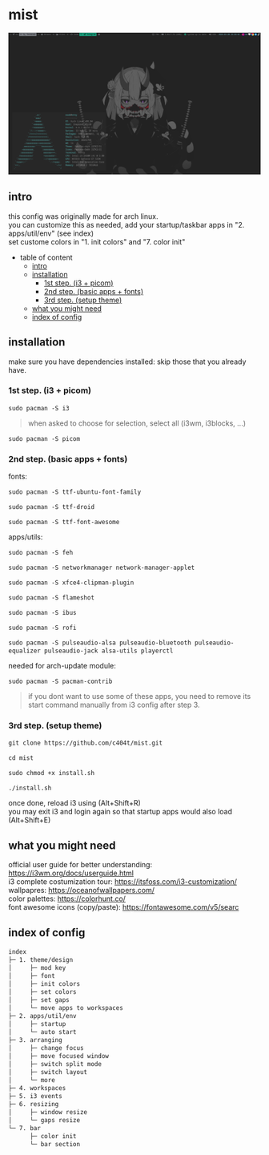 # mist
![image](./screenshots/main.png)

## intro  
this config was originally made for arch linux.  
you can customize this as needed, add your startup/taskbar apps in "2. apps/util/env" (see index)  
set custome colors in "1. init colors" and "7. color init"  

- table of content
  * [intro](#intro)
  * [installation](#installation)
    + [1st step. (i3 + picom)](#1st-step--i3---picom-)
    + [2nd step. (basic apps + fonts)](#2nd-step--basic-apps---fonts-)
    + [3rd step. (setup theme)](#3rd-step--setup-theme-)
  * [what you might need](#what-you-might-need)
  * [index of config](#index-of-config)


## installation
make sure you have dependencies installed:
skip those that you already have.

### 1st step. (i3 + picom)
```
sudo pacman -S i3
```
> when asked to choose for selection, select all (i3wm, i3blocks, ...)
```
sudo pacman -S picom
```

### 2nd step. (basic apps + fonts)
fonts:
```
sudo pacman -S ttf-ubuntu-font-family
```
```
sudo pacman -S ttf-droid
```
```
sudo pacman -S ttf-font-awesome
```

apps/utils:
```
sudo pacman -S feh
```
```
sudo pacman -S networkmanager network-manager-applet
```
``` 	
sudo pacman -S xfce4-clipman-plugin
```
```
sudo pacman -S flameshot
```
```
sudo pacman -S ibus
```
```
sudo pacman -S rofi
```

```
sudo pacman -S pulseaudio-alsa pulseaudio-bluetooth pulseaudio-equalizer pulseaudio-jack alsa-utils playerctl
```
needed for arch-update module:
```
sudo pacman -S pacman-contrib
```
> if you dont want to use some of these apps, you need to remove its start command manually from i3 config after step 3.  

### 3rd step. (setup theme)
```
git clone https://github.com/c404t/mist.git
```
```
cd mist
```
```
sudo chmod +x install.sh
```
```
./install.sh
```
once done, reload i3 using (Alt+Shift+R)  
you may exit i3 and login again so that startup apps would also load (Alt+Shift+E)  

## what you might need  
official user guide for better understanding: https://i3wm.org/docs/userguide.html  
i3 complete costumization tour: https://itsfoss.com/i3-customization/  
wallpapres: https://oceanofwallpapers.com/  
color palettes: https://colorhunt.co/  
font awesome icons (copy/paste): https://fontawesome.com/v5/searc  


## index of config
 ```
 index   
 ├─ 1. theme/design  
 │     ├─ mod key   
 │     ├─ font  
 │     ├─ init colors  
 │     ├─ set colors  
 │     ├─ set gaps  
 │     └─ move apps to workspaces  
 ├─ 2. apps/util/env  
 │     ├─ startup  
 │     └─ auto start   
 ├─ 3. arranging  
 │     ├─ change focus  
 │     ├─ move focused window  
 │     ├─ switch split mode  
 │     ├─ switch layout  
 │     └─ more  
 ├─ 4. workspaces   
 ├─ 5. i3 events   
 ├─ 6. resizing   
 │     ├─ window resize  
 │     └─ gaps resize  
 └─ 7. bar  
       ├─ color init  
       └─ bar section  
```
